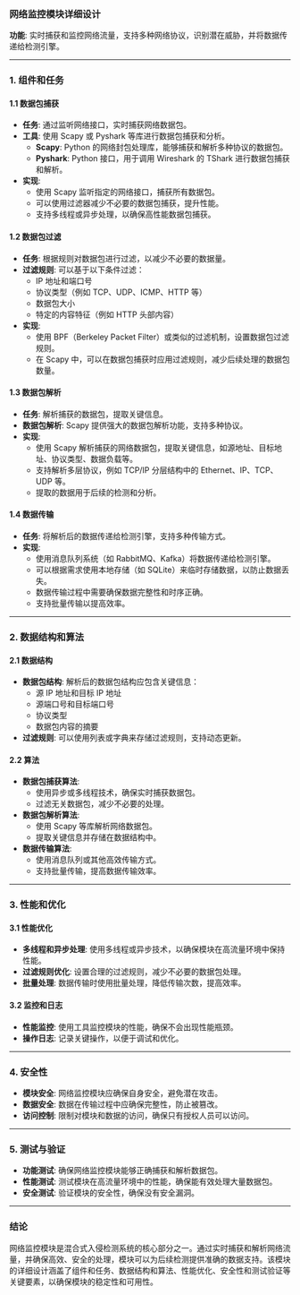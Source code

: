 ### 网络监控模块详细设计

**功能**: 实时捕获和监控网络流量，支持多种网络协议，识别潜在威胁，并将数据传递给检测引擎。

---

### 1. 组件和任务

#### 1.1 数据包捕获
- **任务**: 通过监听网络接口，实时捕获网络数据包。
- **工具**: 使用 Scapy 或 Pyshark 等库进行数据包捕获和分析。
  - **Scapy**: Python 的网络封包处理库，能够捕获和解析多种协议的数据包。
  - **Pyshark**: Python 接口，用于调用 Wireshark 的 TShark 进行数据包捕获和解析。
- **实现**:
  - 使用 Scapy 监听指定的网络接口，捕获所有数据包。
  - 可以使用过滤器减少不必要的数据包捕获，提升性能。
  - 支持多线程或异步处理，以确保高性能数据包捕获。
  
#### 1.2 数据包过滤
- **任务**: 根据规则对数据包进行过滤，以减少不必要的数据量。
- **过滤规则**: 可以基于以下条件过滤：
  - IP 地址和端口号
  - 协议类型（例如 TCP、UDP、ICMP、HTTP 等）
  - 数据包大小
  - 特定的内容特征（例如 HTTP 头部内容）
- **实现**:
  - 使用 BPF（Berkeley Packet Filter）或类似的过滤机制，设置数据包过滤规则。
  - 在 Scapy 中，可以在数据包捕获时应用过滤规则，减少后续处理的数据包数量。

#### 1.3 数据包解析
- **任务**: 解析捕获的数据包，提取关键信息。
- **数据包解析**: Scapy 提供强大的数据包解析功能，支持多种协议。
- **实现**:
  - 使用 Scapy 解析捕获的网络数据包，提取关键信息，如源地址、目标地址、协议类型、数据负载等。
  - 支持解析多层协议，例如 TCP/IP 分层结构中的 Ethernet、IP、TCP、UDP 等。
  - 提取的数据用于后续的检测和分析。

#### 1.4 数据传输
- **任务**: 将解析后的数据传递给检测引擎，支持多种传输方式。
- **实现**:
  - 使用消息队列系统（如 RabbitMQ、Kafka）将数据传递给检测引擎。
  - 可以根据需求使用本地存储（如 SQLite）来临时存储数据，以防止数据丢失。
  - 数据传输过程中需要确保数据完整性和时序正确。
  - 支持批量传输以提高效率。
  
---

### 2. 数据结构和算法

#### 2.1 数据结构
- **数据包结构**: 解析后的数据包结构应包含关键信息：
  - 源 IP 地址和目标 IP 地址
  - 源端口号和目标端口号
  - 协议类型
  - 数据包内容的摘要
- **过滤规则**: 可以使用列表或字典来存储过滤规则，支持动态更新。

#### 2.2 算法
- **数据包捕获算法**:
  - 使用异步或多线程技术，确保实时捕获数据包。
  - 过滤无关数据包，减少不必要的处理。
- **数据包解析算法**:
  - 使用 Scapy 等库解析网络数据包。
  - 提取关键信息并存储在数据结构中。
- **数据传输算法**:
  - 使用消息队列或其他高效传输方式。
  - 支持批量传输，提高数据传输效率。

---

### 3. 性能和优化

#### 3.1 性能优化
- **多线程和异步处理**: 使用多线程或异步技术，以确保模块在高流量环境中保持性能。
- **过滤规则优化**: 设置合理的过滤规则，减少不必要的数据包处理。
- **批量处理**: 数据传输时使用批量处理，降低传输次数，提高效率。

#### 3.2 监控和日志
- **性能监控**: 使用工具监控模块的性能，确保不会出现性能瓶颈。
- **操作日志**: 记录关键操作，以便于调试和优化。

---

### 4. 安全性

- **模块安全**: 网络监控模块应确保自身安全，避免潜在攻击。
- **数据安全**: 数据在传输过程中应确保完整性，防止被篡改。
- **访问控制**: 限制对模块和数据的访问，确保只有授权人员可以访问。

---

### 5. 测试与验证

- **功能测试**: 确保网络监控模块能够正确捕获和解析数据包。
- **性能测试**: 测试模块在高流量环境中的性能，确保能有效处理大量数据包。
- **安全测试**: 验证模块的安全性，确保没有安全漏洞。

---

### 结论

网络监控模块是混合式入侵检测系统的核心部分之一。通过实时捕获和解析网络流量，并确保高效、安全的处理，模块可以为后续检测提供准确的数据支持。该模块的详细设计涵盖了组件和任务、数据结构和算法、性能优化、安全性和测试验证等关键要素，以确保模块的稳定性和可用性。